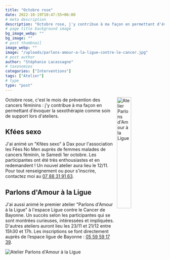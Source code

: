 ```yaml
---
title: "Octobre rose"
date: 2022-10-19T10:47:55+06:00
# meta description
description: "Octobre rose, j'y contribue à ma façon en permettant d'évoquer la sexothérapie comme soin de support lors d'ateliers."
# page title background image
bg_image_webp: ""
bg_image: ""
# post thumbnail
image_webp: ""
image: "/uploads/parlons-amour-a-la-ligue-contre-le-cancer.jpg"
# post author
author: "Stéphanie Lacassagne"
# taxonomies
categories: ["Interventions"]
tags: ["Atelier"]
# type
type: "post"
---
```


<img src="/uploads/parlons-amour-a-la-ligue-contre-le-cancer.jpg" class="img-fluid" alt="Atelier Parlons d'Amour à la Ligue" align="right" style="float:center;" data-aos="fade-up" loading="lazy" decoding="async" width="30%" height="auto">

Octobre rose, c'est le mois de prévention des cancers féminins : j'y contribue à ma façon en permettant d'évoquer la sexothérapie comme soin de support lors d'ateliers.

## Kfées sexo
J'ai animé un "Kfées sexo" à Dax pour l'association les Fées No Men auprès de femmes malades de cancers féminin, le Samedi 1er octobre. Les participantes ont été très enthousiastes et en redemandent ! Un nouvel atelier aura lieu le 12/11. Pour tout renseignement ou pour s'inscrire, contactez moi au [07 88 31 91 63](tel:0788319163).

## Parlons d'Amour à la Ligue
J'ai aussi animé le premier atelier "Parlons d'Amour à la Ligue" à l'espace Ligue contre le Cancer de Bayonne. Un succès selon les participantes qui se sont montrées curieuses, intéressées et impliquées.
D'autres ateliers auront lieu les 23/11 et 21/12 entre 15h30 et 17h. Les inscriptions se font directement auprès de l’espace ligue de Bayonne : [05 59 59 17 39](tel:0559591739).

<img src="/uploads/parlons-amour-a-la-ligue-contre-le-cancer.jpg" class="img-fluid" alt="Atelier Parlons d'Amour à la Ligue" style="float:center;" data-aos="fade-up" loading="lazy" decoding="async">